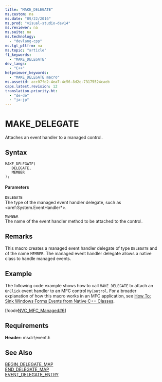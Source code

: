 ```yaml
---
title: "MAKE_DELEGATE"
ms.custom: na
ms.date: "09/22/2016"
ms.prod: "visual-studio-dev14"
ms.reviewer: na
ms.suite: na
ms.technology: 
  - "devlang-cpp"
ms.tgt_pltfrm: na
ms.topic: "article"
f1_keywords: 
  - "MAKE_DELEGATE"
dev_langs: 
  - "C++"
helpviewer_keywords: 
  - "MAKE_DELEGATE macro"
ms.assetid: acc07fd2-4ea7-4c56-8d2c-73175524caeb
caps.latest.revision: 12
translation.priority.ht: 
  - "de-de"
  - "ja-jp"
---
```

# MAKE_DELEGATE
Attaches an event handler to a managed control.  
  
## Syntax  
  
```  
MAKE_DELEGATE(   
   DELEGATE,  
   MEMBER  
);  
```  
  
#### Parameters  
 `DELEGATE`  
 The type of the managed event handler delegate, such as \<xref:System.EventHandler*>.  
  
 `MEMBER`  
 The name of the event handler method to be attached to the control.  
  
## Remarks  
 This macro creates a managed event handler delegate of type `DELEGATE` and of the name `MEMBER`. The managed event handler delegate allows a native class to handle managed events.  
  
## Example  
 The following code example shows how to call `MAKE_DELEGATE` to attach an `OnClick` event handler to an MFC control `MyControl`. For a broader explanation of how this macro works in an MFC application, see [How To: Sink Windows Forms Events from Native C++ Classes](../vs140/how-to--sink-windows-forms-events-from-native-c---classes.md).  
  
 [!code[NVC_MFC_Managed#6](../vs140/codesnippet/CPP/make_delegate_1.cpp)]  
  
## Requirements  
 **Header:** msclr\event.h  
  
## See Also  
 [BEGIN_DELEGATE_MAP](../vs140/begin_delegate_map.md)   
 [END_DELEGATE_MAP](../vs140/end_delegate_map.md)   
 [EVENT_DELEGATE_ENTRY](../vs140/event_delegate_entry.md)